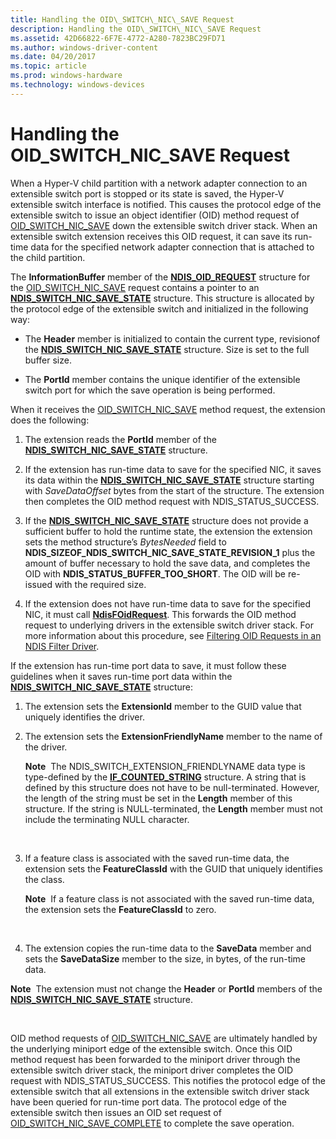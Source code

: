 ```yaml
---
title: Handling the OID\_SWITCH\_NIC\_SAVE Request
description: Handling the OID\_SWITCH\_NIC\_SAVE Request
ms.assetid: 42D66822-6F7E-4772-A280-7823BC29FD71
ms.author: windows-driver-content
ms.date: 04/20/2017
ms.topic: article
ms.prod: windows-hardware
ms.technology: windows-devices
---
```


# Handling the OID\_SWITCH\_NIC\_SAVE Request


When a Hyper-V child partition with a network adapter connection to an extensible switch port is stopped or its state is saved, the Hyper-V extensible switch interface is notified. This causes the protocol edge of the extensible switch to issue an object identifier (OID) method request of [OID\_SWITCH\_NIC\_SAVE](https://msdn.microsoft.com/library/windows/hardware/hh598268) down the extensible switch driver stack. When an extensible switch extension receives this OID request, it can save its run-time data for the specified network adapter connection that is attached to the child partition.

The **InformationBuffer** member of the [**NDIS\_OID\_REQUEST**](https://msdn.microsoft.com/library/windows/hardware/ff566710) structure for the [OID\_SWITCH\_NIC\_SAVE](https://msdn.microsoft.com/library/windows/hardware/hh598268) request contains a pointer to an [**NDIS\_SWITCH\_NIC\_SAVE\_STATE**](https://msdn.microsoft.com/library/windows/hardware/hh598216) structure. This structure is allocated by the protocol edge of the extensible switch and initialized in the following way:

-   The **Header** member is initialized to contain the current type, revisionof the [**NDIS\_SWITCH\_NIC\_SAVE\_STATE**](https://msdn.microsoft.com/library/windows/hardware/hh598216) structure. Size is set to the full buffer size.

-   The **PortId** member contains the unique identifier of the extensible switch port for which the save operation is being performed.

When it receives the [OID\_SWITCH\_NIC\_SAVE](https://msdn.microsoft.com/library/windows/hardware/hh598268) method request, the extension does the following:

1.  The extension reads the **PortId** member of the [**NDIS\_SWITCH\_NIC\_SAVE\_STATE**](https://msdn.microsoft.com/library/windows/hardware/hh598216) structure.

2.  If the extension has run-time data to save for the specified NIC, it saves its data within the [**NDIS\_SWITCH\_NIC\_SAVE\_STATE**](https://msdn.microsoft.com/library/windows/hardware/hh598216) structure starting with *SaveDataOffset* bytes from the start of the structure. The extension then completes the OID method request with NDIS\_STATUS\_SUCCESS.

3.  If the [**NDIS\_SWITCH\_NIC\_SAVE\_STATE**](https://msdn.microsoft.com/library/windows/hardware/hh598216) structure does not provide a sufficient buffer to hold the runtime state, the extension the extension sets the method structure’s *BytesNeeded* field to **NDIS\_SIZEOF\_NDIS\_SWITCH\_NIC\_SAVE\_STATE\_REVISION\_1** plus the amount of buffer necessary to hold the save data, and completes the OID with **NDIS\_STATUS\_BUFFER\_TOO\_SHORT**. The OID will be re-issued with the required size.

4.  If the extension does not have run-time data to save for the specified NIC, it must call [**NdisFOidRequest**](https://msdn.microsoft.com/library/windows/hardware/ff561830). This forwards the OID method request to underlying drivers in the extensible switch driver stack. For more information about this procedure, see [Filtering OID Requests in an NDIS Filter Driver](filtering-oid-requests-in-an-ndis-filter-driver.md).

If the extension has run-time port data to save, it must follow these guidelines when it saves run-time port data within the [**NDIS\_SWITCH\_NIC\_SAVE\_STATE**](https://msdn.microsoft.com/library/windows/hardware/hh598216) structure:

1.  The extension sets the **ExtensionId** member to the GUID value that uniquely identifies the driver.
2.  The extension sets the **ExtensionFriendlyName** member to the name of the driver.

    **Note**  The NDIS\_SWITCH\_EXTENSION\_FRIENDLYNAME data type is type-defined by the [**IF\_COUNTED\_STRING**](https://msdn.microsoft.com/library/windows/hardware/hh451419) structure. A string that is defined by this structure does not have to be null-terminated. However, the length of the string must be set in the **Length** member of this structure. If the string is NULL-terminated, the **Length** member must not include the terminating NULL character.

     

3.  If a feature class is associated with the saved run-time data, the extension sets the **FeatureClassId** with the GUID that uniquely identifies the class.

    **Note**  If a feature class is not associated with the saved run-time data, the extension sets the **FeatureClassId** to zero.

     

4.  The extension copies the run-time data to the **SaveData** member and sets the **SaveDataSize** member to the size, in bytes, of the run-time data.

**Note**  The extension must not change the **Header** or **PortId** members of the [**NDIS\_SWITCH\_NIC\_SAVE\_STATE**](https://msdn.microsoft.com/library/windows/hardware/hh598216) structure.

 

OID method requests of [OID\_SWITCH\_NIC\_SAVE](https://msdn.microsoft.com/library/windows/hardware/hh598268) are ultimately handled by the underlying miniport edge of the extensible switch. Once this OID method request has been forwarded to the miniport driver through the extensible switch driver stack, the miniport driver completes the OID request with NDIS\_STATUS\_SUCCESS. This notifies the protocol edge of the extensible switch that all extensions in the extensible switch driver stack have been queried for run-time port data. The protocol edge of the extensible switch then issues an OID set request of [OID\_SWITCH\_NIC\_SAVE\_COMPLETE](https://msdn.microsoft.com/library/windows/hardware/hh598269) to complete the save operation.

 

 





